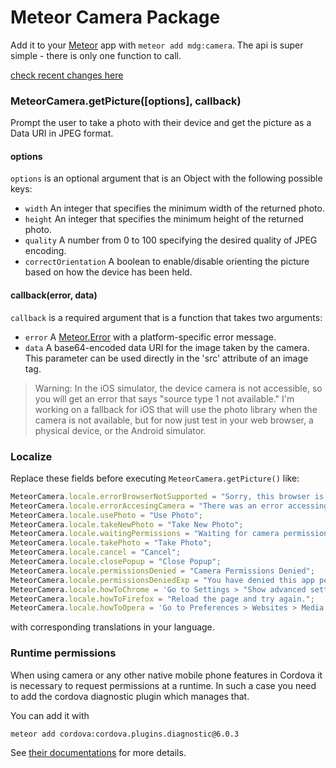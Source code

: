# Meteor Camera Package

Add it to your [Meteor](http://meteor.com) app with `meteor add mdg:camera`. The api is super simple - there is only one function to call.

[check recent changes here](./CHANGELOG.md)

### MeteorCamera.getPicture([options], callback)

Prompt the user to take a photo with their device and get the picture as a Data URI in JPEG format.

#### options

`options` is an optional argument that is an Object with the following possible keys:

- `width` An integer that specifies the minimum width of the returned photo.
- `height` An integer that specifies the minimum height of the returned photo.
- `quality` A number from 0 to 100 specifying the desired quality of JPEG encoding.
- `correctOrientation` A boolean to enable/disable orienting the picture based on how the device has been held.

#### callback(error, data)

`callback` is a required argument that is a function that takes two arguments:

- `error` A [Meteor.Error](http://docs.meteor.com/#meteor_error) with a platform-specific error message.
- `data` A base64-encoded data URI for the image taken by the camera. This parameter can be used directly in the 'src' attribute of an image tag.


> Warning: In the iOS simulator, the device camera is not accessible, so you will get an error that says "source type 1 not available."
> I'm working on a fallback for iOS that will use the photo library when the camera is not available, but for now just test in your web browser, a physical device, or the Android simulator.

### Localize

Replace these fields before executing `MeteorCamera.getPicture()` like:

```javascript
MeteorCamera.locale.errorBrowserNotSupported = "Sorry, this browser is currently not supported for camera functionality.";
MeteorCamera.locale.errorAccesingCamera = "There was an error accessing the camera.";
MeteorCamera.locale.usePhoto = "Use Photo";
MeteorCamera.locale.takeNewPhoto = "Take New Photo";
MeteorCamera.locale.waitingPermissions = "Waiting for camera permissions...";
MeteorCamera.locale.takePhoto = "Take Photo";
MeteorCamera.locale.cancel = "Cancel";
MeteorCamera.locale.closePopup = "Close Popup";
MeteorCamera.locale.permissionsDenied = "Camera Permissions Denied";
MeteorCamera.locale.permissionsDeniedExp = "You have denied this app permission to use your camera. If you would like to allow permissions, follow the directions for your browser below.";
MeteorCamera.locale.howToChrome = 'Go to Settings > "Show advanced settings..." > "Content settings..." > Media heading > "Manage exceptions...", then find this website in the list and allow video capture.';
MeteorCamera.locale.howToFirefox = "Reload the page and try again.";
MeteorCamera.locale.howToOpera = 'Go to Preferences > Websites > Media heading > "Manage exceptions...", then find this website in the list and allow video capture.';
```

with corresponding translations in your language.

### Runtime permissions

When using camera or any other native mobile phone features in Cordova it is necessary to request permissions at a runtime. In such a case you need to add the cordova diagnostic plugin which manages that.

You can add it with 

```bash
meteor add cordova:cordova.plugins.diagnostic@6.0.3
```

See [their documentations](https://github.com/dpa99c/cordova-diagnostic-plugin#readme) for more details.
